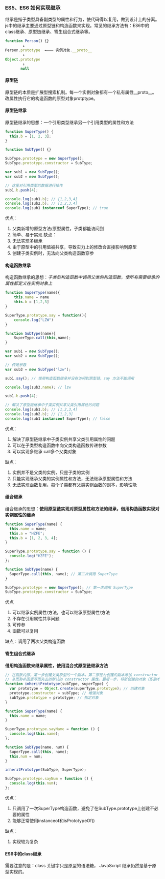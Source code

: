 ### ES5、ES6 如何实现继承
继承是指子类型具备副类型的属性和行为，使代码得以复用，做到设计上的分离。js中的继承主要通过原型链和构造函数来实现。常见的继承方法有：ES6中的class继承、原型链继承、寄生组合式继承等。

```js
function Person() {}
        ↓
Person.prototype  ←——— 实例对象.__proto__
        ↓
Object.prototype
        ↓
       null
```
#### 原型链
原型链的本质是扩展型搜索机制。每一个实例对象都有一个私有属性__proto__。改属性执行它的构造函数的原型对象protptype。

#### 原型链继承
原型链继承的思想：一个引用类型继承另一个引用类型的属性和方法
```js
function SuperType() {
  this.b = [1, 2, 3];
}

function SubType() {}

SubType.prototype = new SuperType();
SubType.prototype.constructor = SubType;

var sub1 = new SubType();
var sub2 = new SubType();

// 这里对引用类型的数据进行操作
sub1.b.push(4);

console.log(sub1.b); // [1,2,3,4]
console.log(sub2.b); // [1,2,3,4]
console.log(sub1 instanceof SuperType); // true
```
优点：
1. 父类新增的原型方法/原型属性，子类都能访问到
2. 简单、易于实现
缺点：
1. 无法实现多继承
2. 由于原型中的引用值被共享，导致实力上的修改会直接影响到原型
3. 创建子类实例时，无法向父类构造函数穿参

#### 构造函数继承
构造函数继承的思想：*子类型构造函数中调用父类的构造函数，使所有需要继承的属性都定义在实例对象上*
```js
function SuperType(name){
    this.name = name
    this.b = [1,2,3]
}

SuperType.prototype.say = function(){
    console.log("LZW")
}

function SubType(name){
    SuperType.call(this,name);
}

var sub1 = new SubType();
var sub2 = new SubType();

// 传递参数
var sub3 = new SubType("lzw");

sub1.say(); // 使用构造函数继承并没有访问到原型链，say 方法不能调用

console.log(sub3.name); // lzw

sub1.b.push(4);

// 解决了原型链继承中子类实例共享父类引用属性的问题
console.log(sub1.b); // [1,2,3,4]
console.log(sub2.b); // [1,2,3]
console.log(sub1 instanceof SuperType); // false
```
优点：
1. 解决了原型链继承中子类实例共享父类引用属性的问题
2. 可以在子类型构造函数中向父类构造函数传递参数
3. 可以实现多继承 call多个父类对象

缺点：
1. 实例并不是父类的实例，只是子类的实例
2. 只能实现继承父类的实例属性和方法，无法继承原型属性和方法
3. 无法实现函数复用，每个子类都有父类实例函数的副本，影响性能


#### 组合继承
组合继承的思想：**使用原型链实现对原型属性和方法的继承，借用构造函数实现对实例属性的继承**
```js
function SuperType(name) {
  this.name = name;
  this.a = "HZFE";
  this.b = [1, 2, 3, 4];
}

SuperType.prototype.say = function () {
  console.log("HZFE");
};

function SubType(name) {
  SuperType.call(this, name); // 第二次调用 SuperType
}

SubType.prototype = new SuperType(); // 第一次调用 SuperType
SubType.prototype.constructor = SubType;
```
优点
1. 可以继承实例属性/方法，也可以继承原型属性/方法
2. 不存在引用属性共享问题
3. 可传参
4. 函数可以复用

缺点：调用了两次父类构造函数

#### 寄生组合式继承
**借用构造函数来继承属性，使用混合式原型链继承方法**
```js
// 在函数内部，第一步创建父类原型的一个副本，第二部是为创建的副本添加 constructor 属性，
// 从而弥补因重写而失去的默认的 constructor 属性。最后一步，将新创建的对象（即副本）赋值给予类型的原型。
function inheritPrototype(subType, superType) {
  var prototype = Object.create(superType.prototype); // 创建对象
  prototype.constructor = subType; // 增强对象
  subType.prototype = prototype; // 指定对象
}

function SuperType(name) {
  this.name = name;
}

SuperType.prototype.sayName = function () {
  console.log(this.name);
};

function SubType(name, num) {
  SuperType.call(this, name);
  this.num = num;
}

inheritPrototype(SubType, SuperType);

SubType.prototype.sayNum = function () {
  console.log(this.num);
};
```
优点：
1. 只调用了一次SuperType构造函数，避免了在SubType.prototype上创建不必要的属性
2. 能够正常使用instanceof和isPrototypeOf()

缺点：
1. 实现较为复杂

#### ES6中的class继承
 需要注意的是：class 关键字只是原型的语法糖， JavaScript 继承仍然是基于原型实现的。
